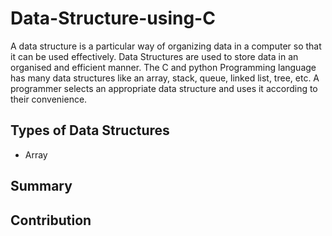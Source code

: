 # Data-Structure-using-C
A data structure is a particular way of organizing data in a computer so that it can be used effectively. Data Structures are used to store data in an organised and efficient manner. The C and python Programming language has many data structures like an array, stack, queue, linked list, tree, etc. A programmer selects an appropriate data structure and uses it according to their convenience.

## Types of Data Structures
* Array

## Summary

## Contribution
